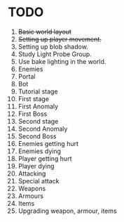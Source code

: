 # TODO

1. ~~Basic world layout~~
2. ~~Setting up player movement.~~
3. Setting up blob shadow.
4. Study Light Probe Group.
5. Use bake lighting in the world.
6. Enemies
7. Portal
8. Bot
9. Tutorial stage
10. First stage
11. First Anomaly
12. First Boss
13. Second stage
14. Second Anomaly
15. Second Boss
16. Enemies getting hurt
17. Enemies dying
18. Player getting hurt
19. Player dying
20. Attacking
21. Special attack
22. Weapons
23. Armours
24. Items
25. Upgrading weapon, armour, items
